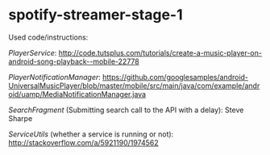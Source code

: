 # spotify-streamer-stage-1

Used code/instructions:

*PlayerService*: http://code.tutsplus.com/tutorials/create-a-music-player-on-android-song-playback--mobile-22778

*PlayerNotificationManager*: https://github.com/googlesamples/android-UniversalMusicPlayer/blob/master/mobile/src/main/java/com/example/android/uamp/MediaNotificationManager.java

*SearchFragment* (Submitting search call to the API with a delay): Steve Sharpe

*ServiceUtils* (whether a service is running or not): http://stackoverflow.com/a/5921190/1974562
